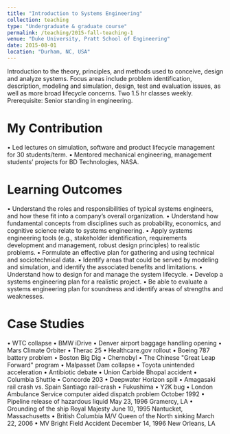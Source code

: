 ```yaml
---
title: "Introduction to Systems Engineering"
collection: teaching
type: "Undergraduate & graduate course"
permalink: /teaching/2015-fall-teaching-1
venue: "Duke University, Pratt School of Engineering"
date: 2015-08-01
location: "Durham, NC, USA"
---
```


Introduction to the theory, principles, and methods used to conceive, design and analyze systems. Focus
areas include problem identification, description, modeling and simulation, design, test and evaluation
issues, as well as more broad lifecycle concerns. Two 1.5 hr classes weekly. Prerequisite: Senior
standing in engineering.

My Contribution
======
• Led lectures on simulation, software and product lifecycle management for 30 students/term.
• Mentored mechanical engineering, management students’ projects for BD Technologies, NASA.

Learning Outcomes
======
• Understand the roles and responsibilities of typical systems engineers, and how these fit into a
company’s overall organization.
• Understand how fundamental concepts from disciplines such as probability, economics, and
cognitive science relate to systems engineering.
• Apply systems engineering tools (e.g., stakeholder identification, requirements development and
management, robust design principles) to realistic problems.
• Formulate an effective plan for gathering and using technical and sociotechnical data.
• Identify areas that could be served by modeling and simulation, and identify the associated
benefits and limitations.
• Understand how to design for and manage the system lifecycle.
• Develop a systems engineering plan for a realistic project.
• Be able to evaluate a systems engineering plan for soundness and identify areas of strengths and
weaknesses.

Case Studies
======
• WTC collapse
• BMW iDrive
• Denver airport baggage handling opening
• Mars Climate Orbiter
• Therac 25
• Healthcare.gov rollout
• Boeing 787 battery problem
• Boston Big Dig
• Chernobyl
• The Chinese "Great Leap Forward" program
• Malpasset Dam collapse
• Toyota unintended acceleration
• Antibiotic debate
• Union Carbide Bhopal accident
• Columbia Shuttle
• Concorde 203
• Deepwater Horizon spill
• Amagasaki rail crash vs. Spain Santiago rail-crash
• Fukushima
• Y2K bug
• London Ambulance Service computer aided dispatch problem October 1992
• Pipeline release of hazardous liquid May 23, 1996 Gramercy, LA
• Grounding of the ship Royal Majesty June 10, 1995 Nantucket, Massachusetts
• British Columbia M/V Queen of the North sinking March 22, 2006
• MV Bright Field Accident December 14, 1996 New Orleans, LA
